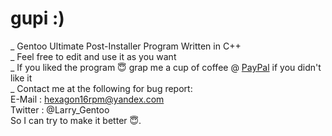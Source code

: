 # gupi :)
_ Gentoo Ultimate Post-Installer Program Written in C++ <br>
_ Feel free to edit and use it as you want<br>
_ If you liked the program 😇 grap me a cup of coffee @ [PayPal](PayPal.Me/larrygentoo) if you didn't like it<br>
_ Contact me at the following for bug report: <br>
E-Mail : hexagon16rpm@yandex.com <br>
Twitter : @Larry_Gentoo <br>
So I can try to make it better 😇.
